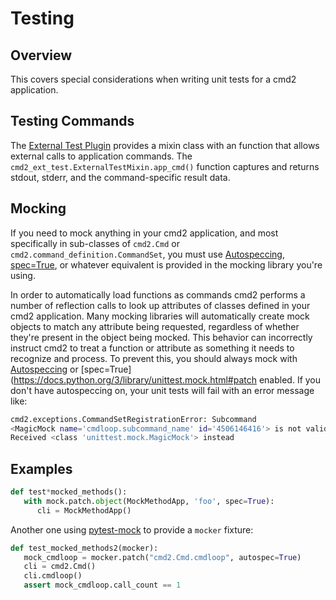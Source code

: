 # Testing

## Overview

This covers special considerations when writing unit tests for a cmd2 application.

## Testing Commands

The [External Test Plugin](plugins/external_test.md) provides a mixin class with an function that allows external calls to application commands. The `cmd2_ext_test.ExternalTestMixin.app_cmd()` function captures and returns stdout, stderr, and the command-specific result data.

## Mocking

If you need to mock anything in your cmd2 application, and most specifically in sub-classes of `cmd2.Cmd` or `cmd2.command_definition.CommandSet`, you must use [Autospeccing](https://docs.python.org/3/library/unittest.mock.html#autospeccing), [spec=True](https://docs.python.org/3/library/unittest.mock.html#patch), or whatever equivalent is provided in the mocking library you're using.

In order to automatically load functions as commands cmd2 performs a number of reflection calls to look up attributes of classes defined in your cmd2 application. Many mocking libraries will automatically create mock objects to match any attribute being requested, regardless of whether they're present in the object being mocked. This behavior can incorrectly instruct cmd2 to treat a function or attribute as something it needs to recognize and process. To prevent this, you should always mock with [Autospeccing](https://docs.python.org/3/library/unittest.mock.html#autospeccing) or [spec=True](https://docs.python.org/3/library/unittest.mock.html#patch enabled. If you don't have autospeccing on, your unit tests will fail with an error message like:

```sh
cmd2.exceptions.CommandSetRegistrationError: Subcommand
<MagicMock name='cmdloop.subcommand_name' id='4506146416'> is not valid: must be a string.
Received <class 'unittest.mock.MagicMock'> instead
```

## Examples

```py
def test*mocked_methods():
   with mock.patch.object(MockMethodApp, 'foo', spec=True):
      cli = MockMethodApp()
```

Another one using [pytest-mock](https://pypi.org/project/pytest-mock) to provide a `mocker` fixture:

```py
def test_mocked_methods2(mocker):
   mock_cmdloop = mocker.patch("cmd2.Cmd.cmdloop", autospec=True)
   cli = cmd2.Cmd()
   cli.cmdloop()
   assert mock_cmdloop.call_count == 1
```
